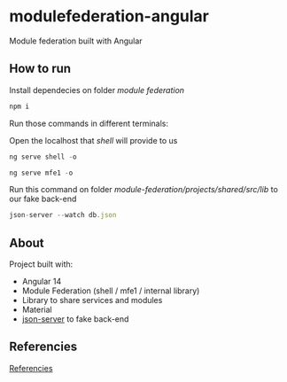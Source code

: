 # modulefederation-angular
Module federation built with Angular

## How to run
Install dependecies on folder *module federation*
```js
npm i
```

Run those commands in different terminals:

Open the localhost that *shell* will provide to us
```js
ng serve shell -o
```

```js
ng serve mfe1 -o
```

Run this command on folder *module-federation/projects/shared/src/lib* to our fake back-end
```js
json-server --watch db.json
```

## About
Project built with:
* Angular 14
* Module Federation (shell / mfe1 / internal library)
* Library to share services and modules
* Material
* [json-server](https://github.com/typicode/json-server) to fake back-end

## Referencies
[Referencies](https://dev.to/manfredsteyer/tutorial-getting-started-with-webpack-module-federation-and-angular-2edd)
